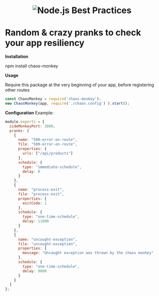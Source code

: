<h1 align="center">
  <img src="misc/" alt="Node.js Best Practices" />
</h1>

# Random & crazy pranks to check your app resiliency

**Installation**

npm install chaos-monkey

**Usage**

Require this package at the very beginning of your app, before registering other routes

```javascript
const ChaosMonkey = require('chaos-monkey');
new ChaosMonkey(app, require('./chaos.config') ).start();
```

**Configuration**
Example:
```javascript
module.exports = {
  sideMonkeyPort: 3000,
  pranks: [
    {
      name: "500-error-on-route",
      file: "500-error-on-route",
      properties: {
        urls: ["/api/products"]
      },
      schedule: {
        type: "immediate-schedule",
        delay: 0
      }
    },
    {
      name: "process-exit",
      file: "process-exit",
      properties: {
        exitCode: 1
      },
      schedule: {
        type: "one-time-schedule",
        delay: 11000
      }
    },
    {
      name: "uncaught-exception",
      file: "uncaught-exception",
      properties: {
        message: "Uncaught exception was thrown by the chaos monkey"
      },
      schedule: {
        type: "one-time-schedule",
        delay: 9000
      }
    }
  ]
};

```
